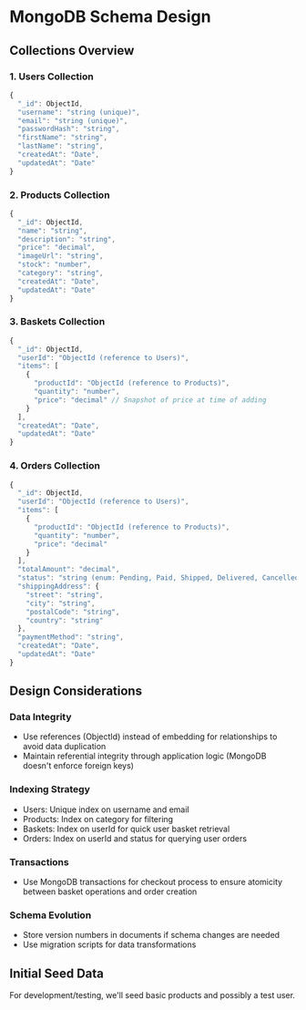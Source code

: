 # MongoDB Schema Design

## Collections Overview

### 1. Users Collection

```javascript
{
  "_id": ObjectId,
  "username": "string (unique)",
  "email": "string (unique)",
  "passwordHash": "string",
  "firstName": "string",
  "lastName": "string",
  "createdAt": "Date",
  "updatedAt": "Date"
}
```

### 2. Products Collection

```javascript
{
  "_id": ObjectId,
  "name": "string",
  "description": "string",
  "price": "decimal",
  "imageUrl": "string",
  "stock": "number",
  "category": "string",
  "createdAt": "Date",
  "updatedAt": "Date"
}
```

### 3. Baskets Collection

```javascript
{
  "_id": ObjectId,
  "userId": "ObjectId (reference to Users)",
  "items": [
    {
      "productId": "ObjectId (reference to Products)",
      "quantity": "number",
      "price": "decimal" // Snapshot of price at time of adding
    }
  ],
  "createdAt": "Date",
  "updatedAt": "Date"
}
```

### 4. Orders Collection

```javascript
{
  "_id": ObjectId,
  "userId": "ObjectId (reference to Users)",
  "items": [
    {
      "productId": "ObjectId (reference to Products)",
      "quantity": "number",
      "price": "decimal"
    }
  ],
  "totalAmount": "decimal",
  "status": "string (enum: Pending, Paid, Shipped, Delivered, Cancelled)",
  "shippingAddress": {
    "street": "string",
    "city": "string",
    "postalCode": "string",
    "country": "string"
  },
  "paymentMethod": "string",
  "createdAt": "Date",
  "updatedAt": "Date"
}
```

## Design Considerations

### Data Integrity

- Use references (ObjectId) instead of embedding for relationships to avoid data duplication
- Maintain referential integrity through application logic (MongoDB doesn't enforce foreign keys)

### Indexing Strategy

- Users: Unique index on username and email
- Products: Index on category for filtering
- Baskets: Index on userId for quick user basket retrieval
- Orders: Index on userId and status for querying user orders

### Transactions

- Use MongoDB transactions for checkout process to ensure atomicity between basket operations and order creation

### Schema Evolution

- Store version numbers in documents if schema changes are needed
- Use migration scripts for data transformations

## Initial Seed Data

For development/testing, we'll seed basic products and possibly a test user.
